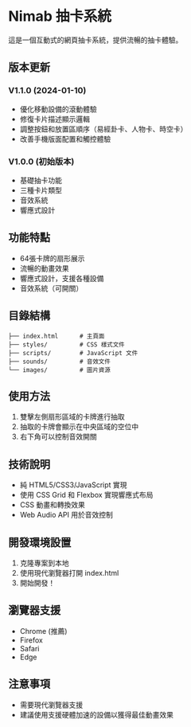 # Nimab 抽卡系統

這是一個互動式的網頁抽卡系統，提供流暢的抽卡體驗。

## 版本更新

### V1.1.0 (2024-01-10)
- 優化移動設備的滾動體驗
- 修復卡片描述顯示邏輯
- 調整按鈕和放置區順序（易經卦卡、人物卡、時空卡）
- 改善手機版面配置和觸控體驗

### V1.0.0 (初始版本)
- 基礎抽卡功能
- 三種卡片類型
- 音效系統
- 響應式設計

## 功能特點

- 64張卡牌的扇形展示
- 流暢的動畫效果
- 響應式設計，支援各種設備
- 音效系統（可開關）

## 目錄結構

```
├── index.html      # 主頁面
├── styles/         # CSS 樣式文件
├── scripts/        # JavaScript 文件
├── sounds/         # 音效文件
└── images/         # 圖片資源
```

## 使用方法

1. 雙擊左側扇形區域的卡牌進行抽取
2. 抽取的卡牌會顯示在中央區域的空位中
3. 右下角可以控制音效開關

## 技術說明

- 純 HTML5/CSS3/JavaScript 實現
- 使用 CSS Grid 和 Flexbox 實現響應式布局
- CSS 動畫和轉換效果
- Web Audio API 用於音效控制

## 開發環境設置

1. 克隆專案到本地
2. 使用現代瀏覽器打開 index.html
3. 開始開發！

## 瀏覽器支援

- Chrome (推薦)
- Firefox
- Safari
- Edge

## 注意事項

- 需要現代瀏覽器支援
- 建議使用支援硬體加速的設備以獲得最佳動畫效果 
